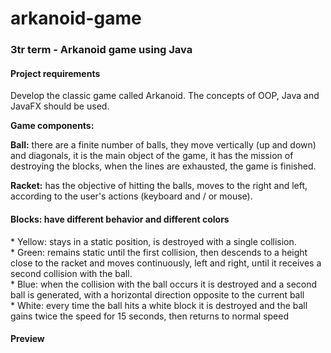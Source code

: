 # arkanoid-game
<h3>3tr term - Arkanoid game using Java</h3>

<h4>Project requirements</h4>
Develop the classic game called Arkanoid. The concepts of OOP, Java and JavaFX should be used.

<strong>Game components:</strong>

<strong>Ball:</strong> there are a finite number of balls, they move vertically (up and down) and diagonals, it is the main object of the game, it has the mission of destroying the blocks, when the lines are exhausted, the game is finished.

<strong>Racket:</strong> has the objective of hitting the balls, moves to the right and left, according to the user's actions (keyboard and / or mouse).

<h4>Blocks: have different behavior and different colors</h4>
* Yellow: stays in a static position, is destroyed with a single collision. <br>
* Green: remains static until the first collision, then descends to a height close to the racket and moves continuously, left and right, until it receives a second collision with the ball. <br>
* Blue: when the collision with the ball occurs it is destroyed and a second ball is generated, with a horizontal direction opposite to the current ball <br>
* White: every time the ball hits a white block it is destroyed and the ball gains twice the speed for 15 seconds, then returns to normal speed <br>

<h4>Preview</h4>
